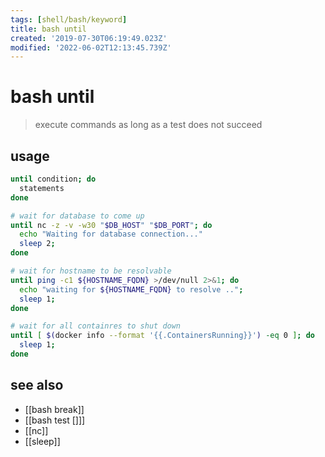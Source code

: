 ```yaml
---
tags: [shell/bash/keyword]
title: bash until
created: '2019-07-30T06:19:49.023Z'
modified: '2022-06-02T12:13:45.739Z'
---
```


# bash until

> execute commands as long as a test does not succeed

## usage

```sh
until condition; do
  statements
done

# wait for database to come up
until nc -z -v -w30 "$DB_HOST" "$DB_PORT"; do
  echo "Waiting for database connection..."
  sleep 2;
done

# wait for hostname to be resolvable
until ping -c1 ${HOSTNAME_FQDN} >/dev/null 2>&1; do
  echo "waiting for ${HOSTNAME_FQDN} to resolve ..";
  sleep 1;
done

# wait for all containres to shut down
until [ $(docker info --format '{{.ContainersRunning}}') -eq 0 ]; do
  sleep 1;
done
```

## see also

- [[bash break]]
- [[bash test []]]
- [[nc]]
- [[sleep]]
